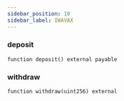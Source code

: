 ```yaml
---
sidebar_position: 10
sidebar_label: IWAVAX
---
```


### deposit

```solidity
function deposit() external payable
```

### withdraw

```solidity
function withdraw(uint256) external
```

